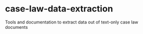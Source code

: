 case-law-data-extraction
========================

Tools and documentation to extract data out of text-only case law documents 
